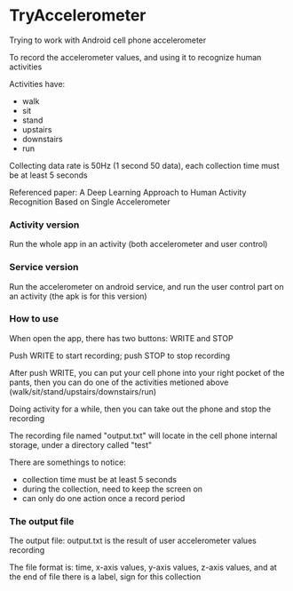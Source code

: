# TryAccelerometer

Trying to work with Android cell phone accelerometer

To record the accelerometer values, and using it to recognize human activities

Activities have:
- walk
- sit
- stand
- upstairs
- downstairs
- run

Collecting data rate is 50Hz (1 second 50 data), each collection time must be at least 5 seconds

Referenced paper: A Deep Learning Approach to Human Activity Recognition Based on Single Accelerometer

### Activity version ###
Run the whole app in an activity (both accelerometer and user control)

### Service version ###
Run the accelerometer on android service, and run the user control part on an activity (the apk is for this version)

### How to use ###
When open the app, there has two buttons: WRITE and STOP

Push WRITE to start recording; push STOP to stop recording

After push WRITE, you can put your cell phone into your right pocket of the pants, then you can do one of the activities metioned above (walk/sit/stand/upstairs/downstairs/run)

Doing activity for a while, then you can take out the phone and stop the recording

The recording file named "output.txt" will locate in the cell phone internal storage, under a directory called "test"

There are somethings to notice:
- collection time must be at least 5 seconds
- during the collection, need to keep the screen on
- can only do one action once a record period

### The output file ###
The output file: output.txt is the result of user accelerometer values recording

The file format is: time, x-axis values, y-axis values, z-axis values, and at the end of file there is a label, sign for this collection
